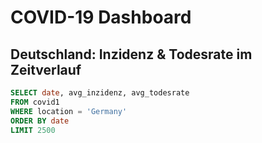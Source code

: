 # COVID-19 Dashboard

## Deutschland: Inzidenz & Todesrate im Zeitverlauf

```sql germany_data
SELECT date, avg_inzidenz, avg_todesrate
FROM covid1
WHERE location = 'Germany'
ORDER BY date
LIMIT 2500

```

<AreaChart
  data={germany_data}
  title="Inzidenz in Deutschland"
  x=date
  y=avg_inzidenz
/>

